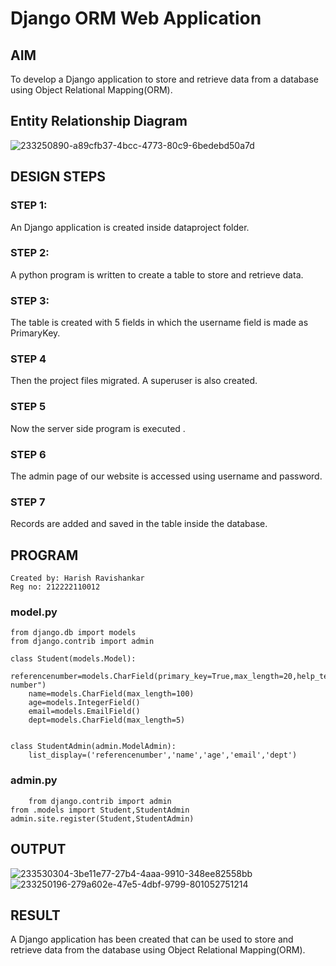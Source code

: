 # Django ORM Web Application

## AIM
To develop a Django application to store and retrieve data from a database using Object Relational Mapping(ORM).

## Entity Relationship Diagram

![233250890-a89cfb37-4bcc-4773-80c9-6bedebd50a7d](https://github.com/Harishspice/django-orm-app/assets/117935868/58f30ef0-96dd-499d-96f3-7be34c0b2b42)


## DESIGN STEPS

### STEP 1:
An Django application is created inside dataproject folder.


### STEP 2:
A python program is written to create a table to store and retrieve data.


### STEP 3:
The table is created with 5 fields in which the username field is made as PrimaryKey.

### STEP 4
Then the project files migrated. A superuser is also created.

### STEP 5
Now the server side program is executed .

### STEP 6
The admin page of our website is accessed using username and password.

### STEP 7
Records are added and saved in the table inside the database.


## PROGRAM
```
Created by: Harish Ravishankar
Reg no: 212222110012
```

### model.py
```
from django.db import models
from django.contrib import admin

class Student(models.Model):
    referencenumber=models.CharField(primary_key=True,max_length=20,help_text="reference number")
    name=models.CharField(max_length=100)
    age=models.IntegerField()
    email=models.EmailField()
    dept=models.CharField(max_length=5)


class StudentAdmin(admin.ModelAdmin):
    list_display=('referencenumber','name','age','email','dept')
```
### admin.py
```
    from django.contrib import admin
from .models import Student,StudentAdmin
admin.site.register(Student,StudentAdmin)
```
## OUTPUT

![233530304-3be11e77-27b4-4aaa-9910-348ee82558bb](https://github.com/Harishspice/django-orm-app/assets/117935868/d82809e4-b951-47af-9e8a-86f5c2912dd0)
![233250196-279a602e-47e5-4dbf-9799-801052751214](https://github.com/Harishspice/django-orm-app/assets/117935868/c3bc93a8-4185-4148-83e2-2f28faeb0c55)


## RESULT
A Django application has been created that can be used to store and retrieve data from the database using Object Relational Mapping(ORM).
